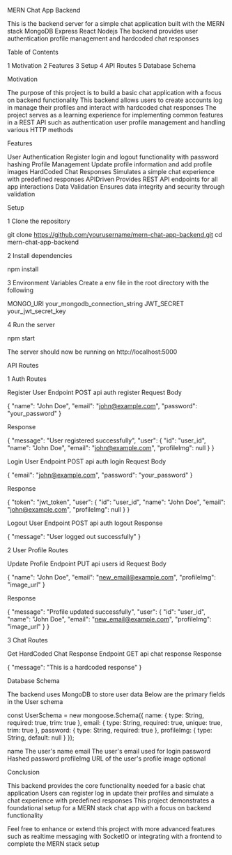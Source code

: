 
MERN Chat App Backend

This is the backend server for a simple chat application built with the MERN stack MongoDB Express React Nodejs The backend provides user authentication profile management and hardcoded chat responses

Table of Contents

1 Motivation
2 Features
3 Setup
4 API Routes
5 Database Schema

Motivation

The purpose of this project is to build a basic chat application with a focus on backend functionality This backend allows users to create accounts log in manage their profiles and interact with hardcoded chat responses The project serves as a learning experience for implementing common features in a REST API such as authentication user profile management and handling various HTTP methods

Features

User Authentication Register login and logout functionality with password hashing
Profile Management Update profile information and add profile images
HardCoded Chat Responses Simulates a simple chat experience with predefined responses
APIDriven Provides REST API endpoints for all app interactions
Data Validation Ensures data integrity and security through validation

Setup

1 Clone the repository

git clone https://github.com/yourusername/mern-chat-app-backend.git
cd mern-chat-app-backend

2 Install dependencies

npm install

3 Environment Variables Create a env file in the root directory with the following

MONGO_URI your_mongodb_connection_string
JWT_SECRET your_jwt_secret_key

4 Run the server

npm start

The server should now be running on http://localhost:5000

API Routes

1 Auth Routes

Register User
Endpoint POST api auth register
Request Body

{
  "name": "John Doe",
  "email": "john@example.com",
  "password": "your_password"
}

Response

{
  "message": "User registered successfully",
  "user": {
    "id": "user_id",
    "name": "John Doe",
    "email": "john@example.com",
    "profileImg": null
  }
}

Login User
Endpoint POST api auth login
Request Body

{
  "email": "john@example.com",
  "password": "your_password"
}

Response

{
  "token": "jwt_token",
  "user": {
    "id": "user_id",
    "name": "John Doe",
    "email": "john@example.com",
    "profileImg": null
  }
}

Logout User
Endpoint POST api auth logout
Response

{
  "message": "User logged out successfully"
}

2 User Profile Routes

Update Profile
Endpoint PUT api users id
Request Body

{
  "name": "John Doe",
  "email": "new_email@example.com",
  "profileImg": "image_url"
}

Response

{
  "message": "Profile updated successfully",
  "user": {
    "id": "user_id",
    "name": "John Doe",
    "email": "new_email@example.com",
    "profileImg": "image_url"
  }
}

3 Chat Routes

Get HardCoded Chat Response
Endpoint GET api chat response
Response

{
  "message": "This is a hardcoded response"
}

Database Schema

The backend uses MongoDB to store user data Below are the primary fields in the User schema

const UserSchema = new mongoose.Schema({
  name: {
    type: String,
    required: true,
    trim: true
  },
  email: {
    type: String,
    required: true,
    unique: true,
    trim: true
  },
  password: {
    type: String,
    required: true
  },
  profileImg: {
    type: String,
    default: null
  }
});

name The user's name
email The user's email used for login
password Hashed password
profileImg URL of the user's profile image optional

Conclusion

This backend provides the core functionality needed for a basic chat application Users can register log in update their profiles and simulate a chat experience with predefined responses This project demonstrates a foundational setup for a MERN stack chat app with a focus on backend functionality 

Feel free to enhance or extend this project with more advanced features such as realtime messaging with SocketIO or integrating with a frontend to complete the MERN stack setup
